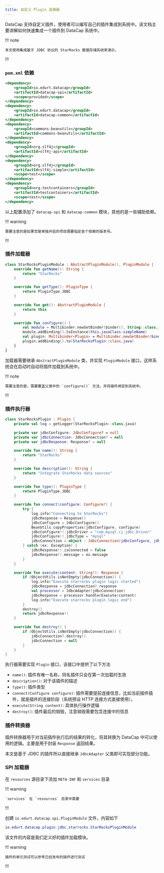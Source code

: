 ```yaml
---
title: 自定义 Plugin 连接器
---
```


DataCap 支持自定义插件，使用者可以编写自己的插件集成到系统中。该文档主要讲解如何快速集成一个插件到 DataCap 系统中。

!!! note

    本文使用集成基于 JDBC 协议的 StarRocks 数据存储系统来演示。
!!!

### `pom.xml` 依赖

```xml
<dependency>
    <groupId>io.edurt.datacap</groupId>
    <artifactId>datacap-spi</artifactId>
    <scope>provided</scope>
</dependency>
<dependency>
    <groupId>io.edurt.datacap</groupId>
    <artifactId>datacap-common</artifactId>
</dependency>
<dependency>
    <groupId>commons-beanutils</groupId>
    <artifactId>commons-beanutils</artifactId>
</dependency>
<dependency>
    <groupId>org.slf4j</groupId>
    <artifactId>slf4j-api</artifactId>
</dependency>
<dependency>
    <groupId>org.slf4j</groupId>
    <artifactId>slf4j-simple</artifactId>
    <scope>test</scope>
</dependency>
<dependency>
    <groupId>org.testcontainers</groupId>
    <artifactId>testcontainers</artifactId>
    <scope>test</scope>
</dependency>
```

以上配置添加了 `datacap-spi` 和 `datacap-common` 模块，其他的是一些辅助依赖。

!!! warning

    需要注意的是如果您是单独开启的项目需要指定各个依赖的版本号。
!!!

### 插件加载器

```kotlin
class StarRocksPluginModule : AbstractPluginModule(), PluginModule {
    override fun getName(): String {
        return "StarRocks"
    }

    override fun getType(): PluginType {
        return PluginType.JDBC
    }

    override fun get(): AbstractPluginModule {
        return this
    }

    override fun configure() {
        val module = Multibinder.newSetBinder(binder(), String::class.java)
        module.addBinding().toInstance(this.javaClass.simpleName)
        val plugin: Multibinder<Plugin> = Multibinder.newSetBinder(binder(), Plugin::class.java)
        plugin.addBinding().to(StarRocksPlugin::class.java)
    }
}
```

加载器需要继承 `AbstractPluginModule` 类，并实现 `PluginModule` 接口，这样系统会在启动时自动将插件加载到系统中。

!!! note

    需要注意的是，需要覆盖父类中的 `configure()` 方法，并将插件绑定到系统中。
!!!

### 插件执行器

```kotlin
class StarRocksPlugin : Plugin {
    private val log = getLogger(StarRocksPlugin::class.java)

    private var jdbcConfigure: JdbcConfigure? = null
    private var jdbcConnection: JdbcConnection? = null
    private var jdbcResponse: Response? = null

    override fun name(): String {
        return "StarRocks"
    }

    override fun description(): String {
        return "Integrate StarRocks data sources"
    }

    override fun type(): PluginType {
        return PluginType.JDBC
    }

    override fun connect(configure: Configure?) {
        try {
            log.info("Connecting to StarRocks")
            jdbcResponse = Response()
            jdbcConfigure = JdbcConfigure()
            BeanUtils.copyProperties(jdbcConfigure, configure)
            jdbcConfigure!!.jdbcDriver = "com.mysql.cj.jdbc.Driver"
            jdbcConfigure!!.jdbcType = "mysql"
            jdbcConnection = object : JdbcConnection(jdbcConfigure, jdbcResponse) {}
        } catch (ex: Exception) {
            jdbcResponse!!.isConnected = false
            jdbcResponse!!.message = ex.message
        }
    }

    override fun execute(content: String?): Response {
        if (ObjectUtils.isNotEmpty(jdbcConnection)) {
            log.info("Execute starrocks plugin logic started")
            jdbcResponse = jdbcConnection?.response
            val processor = JdbcAdapter(jdbcConnection)
            jdbcResponse = processor.handlerExecute(content)
            log.info("Execute starrocks plugin logic end")
        }
        destroy()
        return jdbcResponse!!
    }

    override fun destroy() {
        if (ObjectUtils.isNotEmpty(jdbcConnection)) {
            jdbcConnection?.destroy()
            jdbcConnection = null
        }
    }
}
```

执行器需要实现 `Plugin` 接口，该接口中提供了以下方法

- `name()`: 插件有唯一名称，同名插件只会在第一次加载时生效
- `description()`: 对于该插件的描述
- `type()`: 插件类型
- `connect(Configure configure)`: 插件需要提前连接信息，比如当前插件插件，就是插件的连接阶段（系统预设 HTTP 连接方式直接使用）。
- `execute(String content)`: 具体执行操作逻辑
- `destroy()`:  插件最后的销毁，注意销毁需要包含连接中的信息

### 插件转换器

插件转换器用于对当前插件执行后的结果的转化，将其转换为 DataCap 中可以使用的逻辑。主要是用于封装 `Response` 返回结果。

本文是基于 JDBC 的插件所以直接继承 `JdbcAdapter` 父类即可实现部分功能。

### SPI 加载器

在 `resources` 源目录下添加 `META-INF` 和 `services` 目录

!!! warning

    `services` 在 `resources` 目录中需要
!!!

创建 `io.edurt.datacap.spi.PluginModule` 文件，内容如下

```java
io.edurt.datacap.plugin.jdbc.starrocks.StarRocksPluginModule
```

该文件的内容是我们定义好的插件加载模块。

!!! warning

    插件的单元测试可以参考已经发布的插件进行测试
!!!
